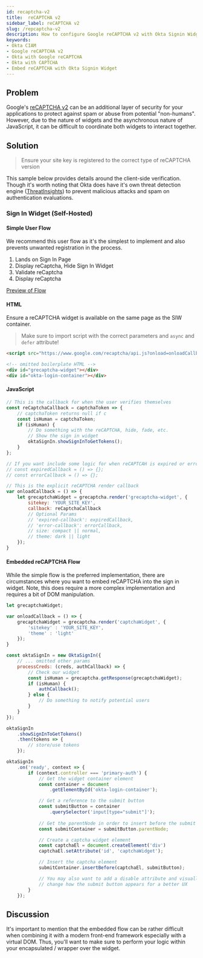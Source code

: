 ```yaml
---
id: recaptcha-v2
title:  reCAPTCHA v2
sidebar_label: reCAPTCHA v2
slug: /repcaptcha-v2
description: How to configure Google reCAPTCHA v2 with Okta Signin Widget.
keywords:
- Okta CIAM
- Google reCAPTCHA v2
- Okta with Google reCAPTCHA
- Okta with CAPTCHA 
- Embed reCAPTCHA with Okta Signin Widget
---
```


## Problem
Google's [reCAPTCHA v2](https://developers.google.com/recaptcha/intro) can be an additional layer of security for your applications to protect against spam or abuse from potential "non-humans". However, due to the nature of widgets and the asynchronous nature of JavaScript, it can be difficult to coordinate both widgets to interact together.

## Solution
> Ensure your site key is registered to the correct type of reCAPTCHA version

This sample below provides details around the client-side verification. Though it's worth noting that Okta does have it's own threat detection engine ([ThreatInsights](https://help.okta.com/en/prod/Content/Topics/Security/threat-insight/ti-index.htm)) to prevent malicious attacks and spam on authentication evaluations.

### Sign In Widget (Self-Hosted)
#### Simple User Flow
We recommend this user flow as it's the simplest to implement and also prevents unwanted registration in the process.

1. Lands on Sign In Page
2. Display reCaptcha, Hide Sign In Widget
3. Validate reCaptcha
4. Display reCaptcha

[Preview of Flow](https://user-images.githubusercontent.com/6020066/109988046-22e14900-7cd5-11eb-8802-521ae4fc5e35.gif)

#### HTML
Ensure a reCAPTCHA widget is available on the same page as the SIW container.

> Make sure to import script with the correct parameters and `async` and `defer` attribute!
```html
<script src="https://www.google.com/recaptcha/api.js?onload=onloadCallback&render=explicit" async defer>
```

```html
<!-- omitted boilerplate HTML -->
<div id="grecaptcha-widget"></div>
<div id="okta-login-container"></div>
```

#### JavaScript
```js
// This is the callback for when the user verifies themselves
const reCaptchaCallback = captchaToken => {
    // captchaToken returns null if c
    const isHuman = captchaToken;
    if (isHuman) {
        // Do something with the reCAPTCHA, hide, fade, etc.
        // Show the sign in widget
        oktaSignIn.showSignInToGetTokens();
    }
};

// If you want include some logic for when reCAPTCAH is expired or errors
// const expiredCallback = () => {};
// const errorCallback = () => {};

// This is the explicit reCAPTCHA render callback
var onloadCallback = () => {
    let grecaptchaWidget = grecaptcha.render('grecaptcha-widget', {
        sitekey: 'YOUR_SITE_KEY',
        callback: reCaptchaCallback
        // Optional Params
        // 'expired-callback': expiredCallback,
        // 'error-callback': errorCallback,
        // size: compact || normal,
        // theme: dark || light
    });
}
```

#### Embedded reCAPTCHA Flow
While the simple flow is the preferred implementation, there are circumstances where you want to embed reCAPTCHA into the sign in widget. Note, this does require a more complex implementation and requires a bit of DOM manipulation.

```js
let grecaptchaWidget;

var onloadCallback = () => {
    grecaptchaWidget = grecaptcha.render('captchaWidget', {
        'sitekey' : 'YOUR_SITE_KEY',
        'theme' : 'light'
    });
}

const oktaSignIn = new OktaSignIn({
    // ... omitted other params
    processCreds: (creds, authCallback) => {
        // Check our widget 
        const isHuman = grecaptcha.getResponse(grecaptchaWidget);
        if (isHuman) {
            authCallback();
        } else {
            // Do something to notify potential users
        }
    }
});

oktaSignIn
    .showSignInToGetTokens()
    .then(tokens => {
        // store/use tokens
    });

oktaSignIn
    .on('ready', context => {
        if (context.controller === 'primary-auth') {
            // Get the widget container element
            const container = document
                .getElementById('okta-login-container');

            // Get a reference to the submit button
            const submitButton = container
                .querySelector('input[type="submit"]');
            
            // Get the parentNode in order to insert before the submit button
            const submitContainer = submitButton.parentNode;

            // Create a captcha widget element
            const captchaEl = document.createElement('div')
            captchaEl.setAttribute('id', 'captchaWidget');

            // Insert the captcha element
            submitContainer.insertBefore(captchaEl, submitButton);

            // You may also want to add a disable attribute and visually
            // change how the submit button appears for a better UX
        }
    });
```

## Discussion
It's important to mention that the embedded flow can be rather difficult when combining it with a modern front-end framework especially with a virtual DOM. Thus, you'll want to make sure to perform your logic within your encapsulated / wrapper over the widget.